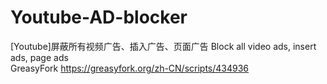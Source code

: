 # Youtube-AD-blocker
[Youtube]屏蔽所有视频广告、插入广告、页面广告 Block all video ads, insert ads, page ads  
GreasyFork https://greasyfork.org/zh-CN/scripts/434936
